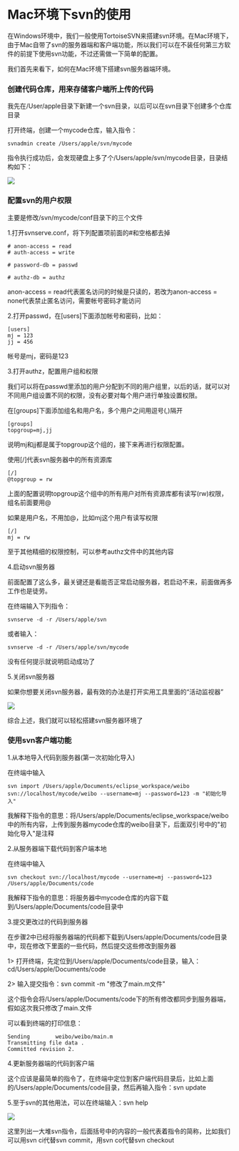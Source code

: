 Mac环境下svn的使用
==================

在Windows环境中，我们一般使用TortoiseSVN来搭建svn环境。在Mac环境下，由于Mac自带了svn的服务器端和客户端功能，所以我们可以在不装任何第三方软件的前提下使用svn功能，不过还需做一下简单的配置。

我们首先来看下，如何在Mac环境下搭建svn服务器端环境。

### 创建代码仓库，用来存储客户端所上传的代码

我先在/User/apple目录下新建一个svn目录，以后可以在svn目录下创建多个仓库目录

打开终端，创建一个mycode仓库，输入指令：

    svnadmin create /Users/apple/svn/mycode

指令执行成功后，会发现硬盘上多了个/Users/apple/svn/mycode目录，目录结构如下：

![](http://biangbiangpic.b0.upaiyun.com/blog/1cfb100ccd79a6a2345bd6992ea1aec8.png)

### 配置svn的用户权限

主要是修改/svn/mycode/conf目录下的三个文件

1.打开svnserve.conf，将下列配置项前面的#和空格都去掉

    # anon-access = read  
    # auth-access = write  
      
    # password-db = passwd  
      
    # authz-db = authz  

anon-access = read代表匿名访问的时候是只读的，若改为anon-access = none代表禁止匿名访问，需要帐号密码才能访问
 
2.打开passwd，在[users]下面添加帐号和密码，比如：

    [users]  
    mj = 123  
    jj = 456  

帐号是mj，密码是123
 
3.打开authz，配置用户组和权限

我们可以将在passwd里添加的用户分配到不同的用户组里，以后的话，就可以对不同用户组设置不同的权限，没有必要对每个用户进行单独设置权限。

在[groups]下面添加组名和用户名，多个用户之间用逗号(,)隔开

    [groups]  
    topgroup=mj,jj  

说明mj和jj都是属于topgroup这个组的，接下来再进行权限配置。

使用[/]代表svn服务器中的所有资源库

    [/]  
    @topgroup = rw  

上面的配置说明topgroup这个组中的所有用户对所有资源库都有读写(rw)权限，组名前面要用@

如果是用户名，不用加@，比如mj这个用户有读写权限

    [/]  
    mj = rw  

至于其他精细的权限控制，可以参考authz文件中的其他内容
 
4.启动svn服务器

前面配置了这么多，最关键还是看能否正常启动服务器，若启动不来，前面做再多工作也是徒劳。

在终端输入下列指令：

    svnserve -d -r /Users/apple/svn

或者输入：

    svnserve -d -r /Users/apple/svn/mycode

没有任何提示就说明启动成功了
 
5.关闭svn服务器

如果你想要关闭svn服务器，最有效的办法是打开实用工具里面的“活动监视器”

![](http://biangbiangpic.b0.upaiyun.com/blog/16d76c7f4ce53ebd0a752588b5430523.png)

综合上述，我们就可以轻松搭建svn服务器环境了
 
### 使用svn客户端功能

1.从本地导入代码到服务器(第一次初始化导入)

在终端中输入

    svn import /Users/apple/Documents/eclipse_workspace/weibo svn://localhost/mycode/weibo --username=mj --password=123 -m "初始化导入"

我解释下指令的意思：将/Users/apple/Documents/eclipse_workspace/weibo中的所有内容，上传到服务器mycode仓库的weibo目录下，后面双引号中的"初始化导入"是注释
 
2.从服务器端下载代码到客户端本地

在终端中输入

    svn checkout svn://localhost/mycode --username=mj --password=123 /Users/apple/Documents/code

我解释下指令的意思：将服务器中mycode仓库的内容下载到/Users/apple/Documents/code目录中
 
3.提交更改过的代码到服务器

在步骤2中已经将服务器端的代码都下载到/Users/apple/Documents/code目录中，现在修改下里面的一些代码，然后提交这些修改到服务器

1> 打开终端，先定位到/Users/apple/Documents/code目录，输入：cd/Users/apple/Documents/code

2> 输入提交指令：svn commit -m "修改了main.m文件"

这个指令会将/Users/apple/Documents/code下的所有修改都同步到服务器端，假如这次我只修改了main.文件

可以看到终端的打印信息：

    Sending        weibo/weibo/main.m  
    Transmitting file data .  
    Committed revision 2.  
 
4.更新服务器端的代码到客户端

这个应该是最简单的指令了，在终端中定位到客户端代码目录后，比如上面的/Users/apple/Documents/code目录，然后再输入指令：svn update
 
5.至于svn的其他用法，可以在终端输入：svn help

![](http://biangbiangpic.b0.upaiyun.com/blog/aefad5493d091cca023d13a10ea16a55.png)

这里列出一大堆svn指令，后面括号中的内容的一般代表着指令的简称，比如我们可以用svn ci代替svn commit，用svn co代替svn checkout
